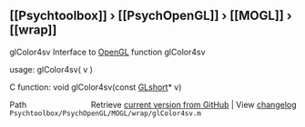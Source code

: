 ## [[Psychtoolbox]] &#8250; [[PsychOpenGL]] &#8250; [[MOGL]] &#8250; [[wrap]]

glColor4sv  Interface to [OpenGL](OpenGL) function glColor4sv  
  
usage:  glColor4sv( v )  
  
C function:  void glColor4sv(const [GLshort](GLshort)\* v)  




<div class="code_header" style="text-align:right;">
  <span style="float:left;">Path&nbsp;&nbsp;</span> <span class="counter">Retrieve <a href=
  "https://raw.github.com/Psychtoolbox-3/Psychtoolbox-3/beta/Psychtoolbox/PsychOpenGL/MOGL/wrap/glColor4sv.m">current version from GitHub</a> | View <a href=
  "https://github.com/Psychtoolbox-3/Psychtoolbox-3/commits/beta/Psychtoolbox/PsychOpenGL/MOGL/wrap/glColor4sv.m">changelog</a></span>
</div>
<div class="code">
  <code>Psychtoolbox/PsychOpenGL/MOGL/wrap/glColor4sv.m</code>
</div>


